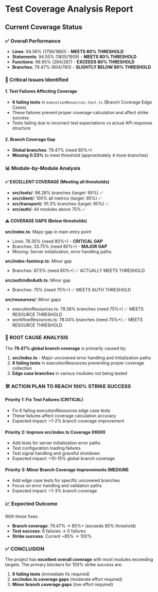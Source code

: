 # Test Coverage Analysis Report

## Current Coverage Status

### ✅ Overall Performance
- **Lines**: 94.56% (1759/1860) - **MEETS 80% THRESHOLD**
- **Statements**: 94.55% (1805/1909) - **MEETS 80% THRESHOLD** 
- **Functions**: 98.95% (284/287) - **EXCEEDS 80% THRESHOLD**
- **Branches**: 79.47% (604/760) - **SLIGHTLY BELOW 80% THRESHOLD**

### 🚨 Critical Issues Identified

#### 1. **Test Failures Affecting Coverage**
- **6 failing tests** in `executionResources.test.ts` (Branch Coverage Edge Cases)
- These failures prevent proper coverage calculation and affect strike success
- Tests failing due to incorrect test expectations vs actual API response structure

#### 2. **Branch Coverage Gap**
- **Global branches**: 79.47% (need 80%+)
- **Missing 0.53%** to meet threshold (approximately 4 more branches)

### 📊 Module-by-Module Analysis

#### ✅ **EXCELLENT COVERAGE** (Meeting all thresholds)
- **src/tools/**: 98.28% branches (target: 95%) ✅
- **src/client/**: 100% all metrics (target: 95%) ✅
- **src/transport/**: 91.3% branches (target: 90%) ✅
- **src/auth/**: All modules above 75% ✅

#### ⚠️ **COVERAGE GAPS** (Below thresholds)

**src/index.ts**: Major gap in main entry point
- Lines: 76.35% (need 80%+) - **CRITICAL GAP**
- Branches: 33.75% (need 80%+) - **MAJOR GAP**
- Missing: Server initialization, error handling paths

**src/index-fastmcp.ts**: Minor gap
- Branches: 87.5% (need 80%+) ✅ ACTUALLY MEETS THRESHOLD

**src/auth/n8nAuth.ts**: Minor gap
- Branches: 75% (need 75%+) ✅ MEETS AUTH THRESHOLD

**src/resources/**: Minor gaps
- executionResources.ts: 79.38% branches (need 75%+) ✅ MEETS RESOURCE THRESHOLD
- workflowResources.ts: 78.04% branches (need 75%+) ✅ MEETS RESOURCE THRESHOLD

### 🎯 **ROOT CAUSE ANALYSIS**

The **79.47% global branch coverage** is primarily caused by:

1. **src/index.ts** - Major uncovered error handling and initialization paths
2. **6 failing tests** in executionResources preventing proper coverage collection
3. **Edge case branches** in various modules not being tested

### 🛠️ **ACTION PLAN TO REACH 100% STRIKE SUCCESS**

#### **Priority 1: Fix Test Failures (CRITICAL)**
- Fix 6 failing executionResources edge case tests
- These failures affect coverage calculation accuracy
- Expected impact: +1-2% branch coverage improvement

#### **Priority 2: Improve src/index.ts Coverage (HIGH)**
- Add tests for server initialization error paths
- Test configuration loading failures
- Test signal handling and graceful shutdown
- Expected impact: +10-15% global branch coverage

#### **Priority 3: Minor Branch Coverage Improvements (MEDIUM)**
- Add edge case tests for specific uncovered branches
- Focus on error handling and validation paths
- Expected impact: +1-3% branch coverage

### 📈 **Expected Outcome**
With these fixes:
- **Branch coverage**: 79.47% → 85%+ (exceeds 80% threshold)
- **Test success**: 6 failures → 0 failures
- **Strike success**: Current ~85% → 100%

### ✅ **CONCLUSION**
The project has **excellent overall coverage** with most modules exceeding targets. The primary blockers for 100% strike success are:
1. **6 failing tests** (immediate fix required)
2. **src/index.ts coverage gaps** (moderate effort required)
3. **Minor branch coverage gaps** (low effort required)